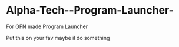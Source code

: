 # Alpha-Tech--Program-Launcher-
For GFN made Program Launcher 

Put this on your fav 
maybe il do something
